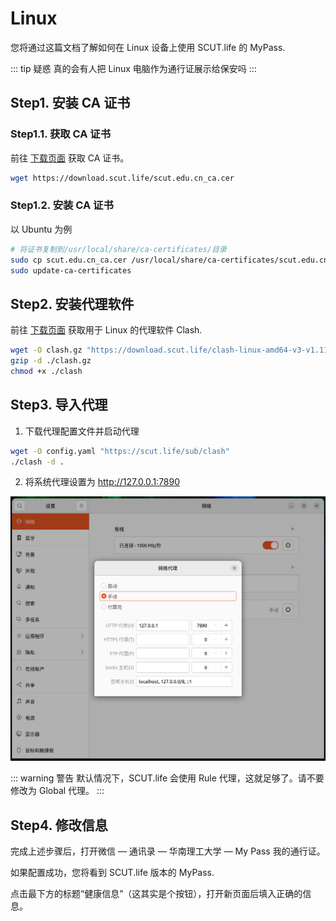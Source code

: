 # Linux

您将通过这篇文档了解如何在 Linux 设备上使用 SCUT.life 的 MyPass.

::: tip 疑惑
真的会有人把 Linux 电脑作为通行证展示给保安吗
:::

## Step1. 安装 CA 证书

### Step1.1. 获取 CA 证书

前往 [下载页面](/download/) 获取 CA 证书。

```bash
wget https://download.scut.life/scut.edu.cn_ca.cer
```

### Step1.2. 安装 CA 证书

以 Ubuntu 为例

```bash
# 将证书复制到/usr/local/share/ca-certificates/目录
sudo cp scut.edu.cn_ca.cer /usr/local/share/ca-certificates/scut.edu.cn_ca.cer
sudo update-ca-certificates
```

## Step2. 安装代理软件

前往 [下载页面](/download/) 获取用于 Linux 的代理软件 Clash.

```bash
wget -O clash.gz "https://download.scut.life/clash-linux-amd64-v3-v1.11.8.gz"
gzip -d ./clash.gz
chmod +x ./clash
```

## Step3. 导入代理

1. 下载代理配置文件并启动代理

```bash
wget -O config.yaml "https://scut.life/sub/clash"
./clash -d .
```

2. 将系统代理设置为 http://127.0.0.1:7890

![image-20221030200518136](assets/image-20221030200518136.png)

::: warning 警告
默认情况下，SCUT.life 会使用 Rule 代理，这就足够了。请不要修改为 Global 代理。
:::

## Step4. 修改信息

完成上述步骤后，打开微信 — 通讯录 — 华南理工大学 — My Pass 我的通行证。

如果配置成功，您将看到 SCUT.life 版本的 MyPass.

点击最下方的标题“健康信息”（这其实是个按钮），打开新页面后填入正确的信息。